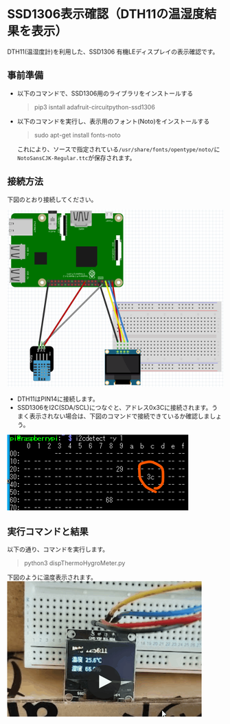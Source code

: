 # SSD1306表示確認（DTH11の温湿度結果を表示）
DTH11(温湿度計)を利用した、SSD1306 有機LEディスプレイの表示確認です。

## 事前準備

- 以下のコマンドで、SSD1306用のライブラリをインストールする
  > pip3 isntall adafruit-circuitpython-ssd1306
  
- 以下のコマンドを実行し、表示用のフォント(Noto)をインストールする
  > sudo apt-get install fonts-noto

  これにより、ソースで指定されている`/usr/share/fonts/opentype/noto/`に`NotoSansCJK-Regular.ttc`が保存されます。

## 接続方法
下図のとおり接続してください。

<img src="./doc/Connection.png"></src>

  - DTH11はPIN14に接続します。
  - SSD1306をI2C(SDA/SCL)につなぐと、アドレス0x3Cに接続されます。うまく表示されない場合は、下図のコマンドで接続できているか確認しましょう。

<img src="./doc/I2Cdetect.png"></src>

## 実行コマンドと結果
以下の通り、コマンドを実行します。
  > python3 dispThermoHygroMeter.py

下図のように温度表示されます。  
<img src="./doc/thermal_disp.gif"></src>

